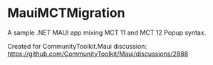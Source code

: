 # MauiMCTMigration
A sample .NET MAUI app mixing MCT 11 and MCT 12 Popup syntax.

Created for CommunityToolkit.Maui discussion: https://github.com/CommunityToolkit/Maui/discussions/2888
